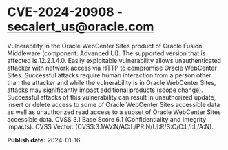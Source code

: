 # CVE-2024-20908 - secalert_us@oracle.com

Vulnerability in the Oracle WebCenter Sites product of Oracle Fusion Middleware (component: Advanced UI).   The supported version that is affected is 12.2.1.4.0. Easily exploitable vulnerability allows unauthenticated attacker with network access via HTTP to compromise Oracle WebCenter Sites.  Successful attacks require human interaction from a person other than the attacker and while the vulnerability is in Oracle WebCenter Sites, attacks may significantly impact additional products (scope change). Successful attacks of this vulnerability can result in  unauthorized update, insert or delete access to some of Oracle WebCenter Sites accessible data as well as  unauthorized read access to a subset of Oracle WebCenter Sites accessible data. CVSS 3.1 Base Score 6.1 (Confidentiality and Integrity impacts).  CVSS Vector: (CVSS:3.1/AV:N/AC:L/PR:N/UI:R/S:C/C:L/I:L/A:N).

**Publish date:** 2024-01-16
